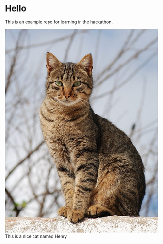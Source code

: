 # Hello
This is an example repo for learning in the hackathon.

![This is a cat! How cute](./cat.jpg)
This is a nice cat named Henry
